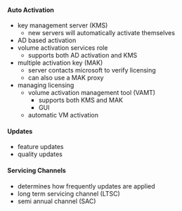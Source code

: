 #### Auto Activation
- key management server (KMS)
	- new servers will automatically activate themselves
- AD based activation
- volume activation services role
	- supports both AD activation and KMS
- multiple activation key (MAK)
	- server contacts microsoft to verify licensing
	- can also use a MAK proxy 
- managing licensing
	- volume activation management tool (VAMT)
		- supports both KMS and MAK
		- GUI
	- automatic VM activation
#### Updates
- feature updates
- quality updates
#### Servicing Channels
- determines how frequently updates are applied
- long term servicing channel (LTSC)
- semi annual channel (SAC)
